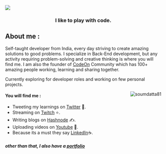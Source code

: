 <img align="center" src="https://github.com/soumdatta81/soumdatta81/blob/aa5281c9fdd1e85e20cd8be3379cfd5bc397f1c4/final.gif"/>

<h3 align="center">I like to play with code.</h3>



## About me : 
Self-taught developer from India, every day striving to create amazing solutions to good problems. I specialize in  Back-End development, but any activity requiring problem-solving and creative thinking is where you will find me. I am also the founder of [CodeOn](https://discord.com/invite/zxy8EjGH6J) Community which has 100+ amazing people working, learning and sharing together.

Currently exploring for developer roles and working on few personal projects.



<p><img align="right" src="https://github-readme-stats.vercel.app/api/top-langs?username=soumdatta81&show_icons=true&locale=en&layout=compact" alt="soumdatta81" /></p>

#### You will find me : 

- Tweeting my learnings on [Twitter](https://twitter.com/somstwt) 🚀.  
- Streaming on [Twitch](https://www.twitch.tv/som_cs) ⭐️.
- Writing blogs on [Hashnode](https://soumdatta.hashnode.dev/) ✍️.
- Uploading videos on [Youtube](https://www.youtube.com/channel/UCsE-ZWzDZ2AiA1ycEdo_MCw/featured) 🎥.
- Because its a must they say [LinkedIn](https://www.linkedin.com/in/soumyadeep-datta-4541a3213/)☕️.
##### other than that, I also have a [portfolio](https://soumdatta81.github.io/)




